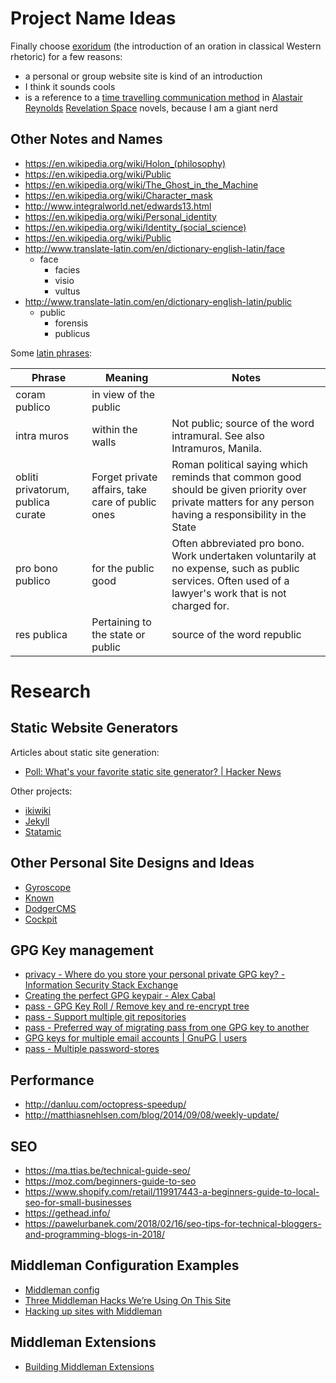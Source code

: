 Project Name Ideas
==================

Finally choose
[exoridum](https://en.wikipedia.org/wiki/Exordium_(rhetoric)) (the introduction
of an oration in classical Western rhetoric) for a few reasons:

* a personal or group website site is kind of an introduction
* I think it sounds cools
* is a reference to a [time travelling
  communication method](https://en.wikipedia.org/wiki/Technology_in_Revelation_Space#Exordium) in [Alastair Reynolds](http://www.alastairreynolds.com/) [Revelation Space](https://en.wikipedia.org/wiki/Revelation_Space_universe) novels, because I am a giant nerd

Other Notes and Names
---------------------
* https://en.wikipedia.org/wiki/Holon_(philosophy)
* https://en.wikipedia.org/wiki/Public
* https://en.wikipedia.org/wiki/The_Ghost_in_the_Machine
* https://en.wikipedia.org/wiki/Character_mask
* http://www.integralworld.net/edwards13.html
* https://en.wikipedia.org/wiki/Personal_identity
* https://en.wikipedia.org/wiki/Identity_(social_science)
* https://en.wikipedia.org/wiki/Public
* http://www.translate-latin.com/en/dictionary-english-latin/face
  - face
    * facies
    * visio
    * vultus
* http://www.translate-latin.com/en/dictionary-english-latin/public
  - public
    * forensis
    * publicus

Some [latin phrases](https://en.wikipedia.org/wiki/List_of_Latin_phrases_(full)):

| Phrase        | Meaning               | Notes |
| ------------- | --------------------- | ----- |
| coram publico | in view of the public | |
| intra muros   | within the walls      | Not public; source of the word intramural. See also Intramuros, Manila. |
| obliti privatorum, publica curate | Forget private affairs, take care of public ones | Roman political saying which reminds that common good should be given priority over private matters for any person having a responsibility in the State |
| pro bono publico | for the public good | Often abbreviated pro bono. Work undertaken voluntarily at no expense, such as public services. Often used of a lawyer's work that is not charged for.|
| res publica | Pertaining to the state or public | source of the word republic |


Research
========

Static Website Generators
-------------------------

Articles about static site generation:
* [Poll: What's your favorite static site generator? | Hacker News](https://news.ycombinator.com/item?id=4857473)

Other projects:
* [ikiwiki](http://ikiwiki.info/)
* [Jekyll](http://jekyllrb.com/)
* [Statamic](http://statamic.com/)

Other Personal Site Designs and Ideas
-------------------------------------
* [Gyroscope](https://gyrosco.pe/)
* [Known](https://withknown.com/)
* [DodgerCMS](https://github.com/ChrisZieba/dodgercms)
* [Cockpit](http://getcockpit.com/)

GPG Key management
------------------
* [privacy - Where do you store your personal private GPG key? - Information Security Stack Exchange](http://security.stackexchange.com/questions/51771/where-do-you-store-your-personal-private-gpg-key)
* [Creating the perfect GPG keypair - Alex Cabal](https://alexcabal.com/creating-the-perfect-gpg-keypair/)
* [pass - GPG Key Roll / Remove key and re-encrypt tree](http://lists.zx2c4.com/pipermail/password-store/2015-February/001372.html)
* [pass - Support multiple git repositories](http://lists.zx2c4.com/pipermail/password-store/2015-April/001454.html)
* [pass - Preferred way of migrating pass from one GPG key to another](http://lists.zx2c4.com/pipermail/password-store/2015-May/001547.html)
* [GPG keys for multiple email accounts | GnuPG | users](http://www.gossamer-threads.com/lists/gnupg/users/61855)
* [pass - Multiple password-stores](http://lists.zx2c4.com/pipermail/password-store/2015-October/001770.html)

Performance
-----------
* http://danluu.com/octopress-speedup/
* http://matthiasnehlsen.com/blog/2014/09/08/weekly-update/

SEO
---
* https://ma.ttias.be/technical-guide-seo/
* https://moz.com/beginners-guide-to-seo
* https://www.shopify.com/retail/119917443-a-beginners-guide-to-local-seo-for-small-businesses
* https://gethead.info/
* https://pawelurbanek.com/2018/02/16/seo-tips-for-technical-bloggers-and-programming-blogs-in-2018/

Middleman Configuration Examples
--------------------------------
* [Middleman config](https://gist.github.com/devynspencer/37de96d82f9e297141fc)
* [Three Middleman Hacks We’re Using On This Site](https://www.discovermeteor.com/blog/three-middleman-hacks-were-using-on-this-site/)
* [Hacking up sites with Middleman](http://darrennewton.com/2012/09/16/hacking-up-sites-with-middleman/)

Middleman Extensions
--------------------
* [Building Middleman Extensions](http://willschenk.com/building-middleman-extensions/)

